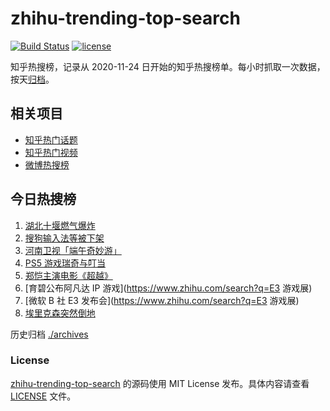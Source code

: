 # zhihu-trending-top-search

[![Build Status](https://github.com/justjavac/zhihu-trending-top-search/workflows/ci/badge.svg?branch=main)](https://github.com/justjavac/zhihu-trending-top-search/actions)
[![license](https://img.shields.io/github/license/justjavac/zhihu-trending-top-search)](https://github.com/justjavac/zhihu-trending-top-search/blob/main/LICENSE)

知乎热搜榜，记录从 2020-11-24 日开始的知乎热搜榜单。每小时抓取一次数据，按天[归档](./archives)。

## 相关项目

- [知乎热门话题](https://github.com/justjavac/zhihu-trending-hot-questions)
- [知乎热门视频](https://github.com/justjavac/zhihu-trending-hot-video)
- [微博热搜榜](https://github.com/justjavac/weibo-trending-hot-search)

## 今日热搜榜

<!-- BEGIN -->
<!-- 最后更新时间 Tue Jun 15 2021 10:44:13 GMT+0800 (China Standard Time) -->

1. [湖北十堰燃气爆炸](https://www.zhihu.com/search?q=十堰燃气爆炸)
2. [搜狗输入法等被下架](https://www.zhihu.com/search?q=输入法下架)
3. [河南卫视「端午奇妙游」](https://www.zhihu.com/search?q=端午奇妙游)
4. [PS5 游戏瑞奇与叮当](https://www.zhihu.com/search?q=瑞奇与叮当)
5. [郑恺主演电影《超越》](https://www.zhihu.com/search?q=郑恺)
6. [育碧公布阿凡达 IP 游戏](https://www.zhihu.com/search?q=E3 游戏展)
7. [微软 B 社 E3 发布会](https://www.zhihu.com/search?q=E3 游戏展)
8. [埃里克森突然倒地](https://www.zhihu.com/search?q=埃里克森)

<!-- END -->

历史归档 [./archives](./archives)

### License

[zhihu-trending-top-search](https://github.com/justjavac/zhihu-trending-top-search)
的源码使用 MIT License 发布。具体内容请查看 [LICENSE](./LICENSE) 文件。
